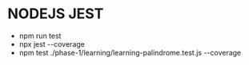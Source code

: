 # NODEJS JEST

- npm run test
- npx jest --coverage
- npm test ./phase-1/learning/learning-palindrome.test.js --coverage
